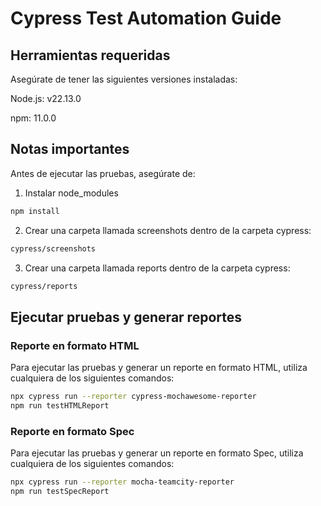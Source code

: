 # Cypress Test Automation Guide

## Herramientas requeridas
Asegúrate de tener las siguientes versiones instaladas:

Node.js: v22.13.0

npm: 11.0.0

## Notas importantes
Antes de ejecutar las pruebas, asegúrate de:

1. Instalar node_modules
```bash
npm install
```
2. Crear una carpeta llamada screenshots dentro de la carpeta cypress:
```bash
cypress/screenshots
```
3. Crear una carpeta llamada reports dentro de la carpeta cypress:
```bash
cypress/reports
```

## Ejecutar pruebas y generar reportes

### Reporte en formato HTML
Para ejecutar las pruebas y generar un reporte en formato HTML, utiliza cualquiera de los siguientes comandos:
```bash
npx cypress run --reporter cypress-mochawesome-reporter
npm run testHTMLReport
```

### Reporte en formato Spec
Para ejecutar las pruebas y generar un reporte en formato Spec, utiliza cualquiera de los siguientes comandos:
```bash
npx cypress run --reporter mocha-teamcity-reporter
npm run testSpecReport
```